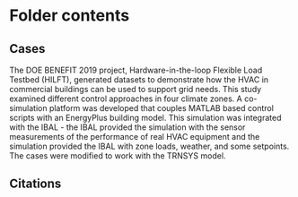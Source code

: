 # Folder contents

## Cases
The DOE BENEFIT 2019 project, Hardware-in-the-loop Flexible Load Testbed (HILFT), generated datasets to demonstrate how the HVAC in commercial buildings can be used to support grid needs. This study examined different control approaches in four climate zones. A co-simulation platform was developed that couples MATLAB based control scripts with an EnergyPlus building model. This simulation was integrated with the IBAL - the IBAL provided the simulation with the sensor measurements of the performance of real HVAC equipment and the simulation provided the IBAL with zone loads, weather, and some setpoints. The cases were modified to work with the TRNSYS model.



## Citations


[hilft]: https://doi.org/10.48550/arXiv.2301.13412